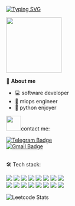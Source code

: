 [![Typing SVG](https://readme-typing-svg.herokuapp.com?color=DCDCDC&lines=Hi+there,+I'm+Alex)](https://git.io/typing-svg)

<div id="header" align="left">
  <img src="https://media4.giphy.com/media/zOvBKUUEERdNm/giphy.gif" width="150"/>
</div>

📍 **About me**
- 💻 software developer
- 🤖 mlops engineer 
- 🐍 python enjoyer


<img src="https://media.giphy.com/media/VgCDAzcKvsR6OM0uWg/giphy.gif" width="40">contact me:

  <a href="https://t.me/alexdev1101">
    <img src="https://img.shields.io/badge/Telegram-343434?logo=Telegram&logoColor=blue" alt="Telegram Badge"/>
  </a>
  <br>
  <a href="mailto:alexrazumovskii11@gmail.com">
    <img src="https://img.shields.io/badge/Gmail-343434?logo=gmail&logoColor=red" alt="Gmail Badge"/>
  </a>
  <br>
  </br>

🛠 Tech stack:

<img src="https://img.shields.io/badge/Python-343434?logo=Python&logoColor=blue" /> <img src="https://img.shields.io/badge/FastAPI-343434?logo=FastAPI&logoColor=green" /> <img src="https://img.shields.io/badge/Aiohttp-343434?logo=aiohttp&logoColor=blue" /> <img src="https://img.shields.io/badge/PostgreSQL-343434?logo=PostgreSQL&logoColor=black" /> <img src="https://img.shields.io/badge/Oracle-343434?logo=Oracle&logoColor=orange" /> <img src="https://img.shields.io/badge/MySQL-343434?logo=MySQL&logoColor=black" /> <img src="https://img.shields.io/badge/Redis-343434?logo=Redis&logoColor=red" /> <img src="https://img.shields.io/badge/Jenkins-343434?logo=Jenkins&logoColor=brown" /> <br> <img src="https://img.shields.io/badge/Docker-343434?logo=Docker&logoColor=blue" /> <img src="https://img.shields.io/badge/Nginx-343434?logo=NGINX&logoColor=black" /> <img src="https://img.shields.io/badge/Linux-343434?logo=Linux&logoColor=black" /> <img src="https://img.shields.io/badge/Mac%20OS-343434?logo=apple&logoColor=black" /> <img src="https://img.shields.io/badge/JWT-343434?logo=json-web-tokens&logoColor=black" /> <img src="https://img.shields.io/badge/Swagger-343434?logo=Swagger&logoColor=green" />
<img src="https://img.shields.io/badge/Apache Kafka-343434?logo=ApacheKafka&logoColor=white" /> <img src="https://img.shields.io/badge/MLflow-343434?logo=mlflow&logoColor=blue" />

![Leetcode Stats](https://leetcard.jacoblin.cool/k1kku?theme=dark)

